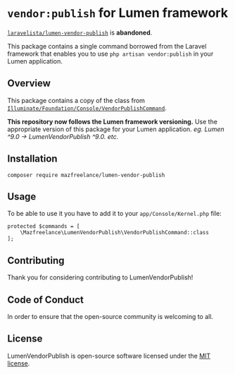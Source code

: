 # `vendor:publish` for Lumen framework

[`laravelista/lumen-vendor-publish`](https://github.com/laravelista/lumen-vendor-publish) is **abandoned**.

This package contains a single command borrowed from the Laravel framework that enables you to use `php artisan vendor:publish` in your Lumen application.

## Overview

This package contains a copy of the class from [`Illuminate/Foundation/Console/VendorPublishCommand`](https://github.com/laravel/framework/blob/9.x/src/Illuminate/Foundation/Console/VendorPublishCommand.php).

**This repository now follows the Lumen framework versioning.**
Use the appropriate version of this package for your Lumen application. _eg. Lumen ^9.0 -> LumenVendorPublish ^9.0. etc._

## Installation

```
composer require mazfreelance/lumen-vendor-publish
```

## Usage

To be able to use it you have to add it to your `app/Console/Kernel.php` file:

```
protected $commands = [
    \Mazfreelance\LumenVendorPublish\VendorPublishCommand::class
];
```

## Contributing

Thank you for considering contributing to LumenVendorPublish!

## Code of Conduct

In order to ensure that the open-source community is welcoming to all.

## License

LumenVendorPublish is open-source software licensed under the [MIT license](https://opensource.org/licenses/MIT).
